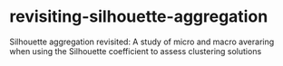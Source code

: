 # revisiting-silhouette-aggregation
Silhouette aggregation revisited: A study of micro and macro averaring when using the Silhouette coefficient to assess clustering solutions 
